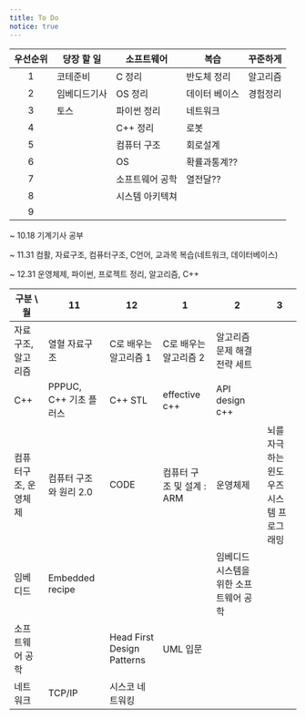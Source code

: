 ```yaml
---
title: To Do
notice: true
---
```

| 우선순위 | 당장 할 일   | 소프트웨어      | 복습          | 꾸준하게 |
| :------: | ------------ | --------------- | ------------- | -------- |
|    1     | 코테준비     | C 정리          | 반도체 정리   | 알고리즘 |
|    2     | 임베디드기사 | OS 정리         | 데이터 베이스 | 경험정리 |
|    3     | 토스         | 파이썬 정리     | 네트워크      |          |
|    4     |              | C++ 정리        | 로봇          |          |
|    5     |              | 컴퓨터 구조     | 회로설계      |          |
|    6     |              | OS              | 확률과통계??  |          |
|    7     |              | 소프트웨어 공학 | 열전달??      |          |
|    8     |              | 시스템 아키텍쳐 |               |          |
|    9     |              |                 |               |          |



~ 10.18 기계기사 공부

~ 11.31 컴활, 자료구조, 컴퓨터구조, C언어, 교과목 복습(네트워크, 데이터베이스)

~ 12.31 운영체제, 파이썬, 프로젝트 정리, 알고리즘, C++



| 구분 \ 월            | 11                     | 12                         | 1                         | 2                                      | 3                                        |
| -------------------- | ---------------------- | -------------------------- | ------------------------- | -------------------------------------- | ---------------------------------------- |
| 자료구조, 알고리즘   | 열혈 자료구조          | C로 배우는 알고리즘 1      | C로 배우는 알고리즘 2     | 알고리즘 문제 해결 전략 세트           |                                          |
| C++                  | PPPUC, C++ 기초 플러스 | C++ STL                    | effective c++             | API design c++                         |                                          |
| 컴퓨터구조, 운영체제 | 컴퓨터 구조와 원리 2.0 | CODE                       | 컴퓨터 구조 및 설계 : ARM | 운영체제                               | 뇌를 자극하는 윈도우즈 시스템 프로그래밍 |
| 임베디드             | Embedded recipe        |                            |                           | 임베디드 시스템을 위한 소프트웨어 공학 |                                          |
| 소프트웨어 공학      |                        | Head First Design Patterns | UML 입문                  |                                        |                                          |
| 네트워크             | TCP/IP                 | 시스코 네트워킹            |                           |                                        |                                          |


